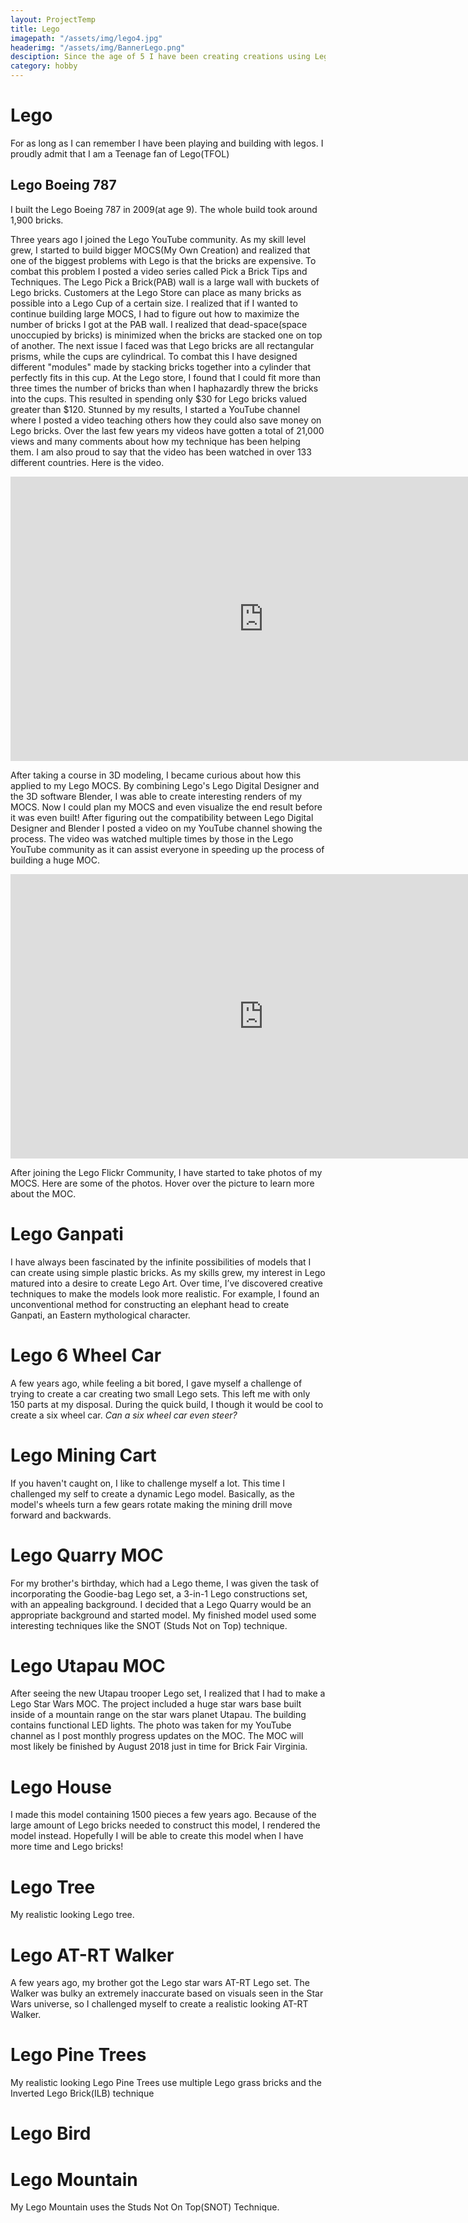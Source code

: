 ```yaml
---
layout: ProjectTemp
title: Lego
imagepath: "/assets/img/lego4.jpg"
headerimg: "/assets/img/BannerLego.png"
desciption: Since the age of 5 I have been creating creations using Lego bricks. In the last few years my lego creations have become more sophisticated, including more detail and using a lot more bricks.
category: hobby
---
```

<h1 class="HobbyTitle">Lego</h1>
<div id="C1">
  <p>For as long as I can remember I have been playing and building with legos. I proudly admit that I am a Teenage fan of Lego(TFOL)</p>
  <div id="slider"><div id="Caption"><h2>Lego Boeing 787</h2><p id="SliderText">I built the Lego Boeing 787 in 2009(at age 9). The whole build took around 1,900 bricks.</p></div></div>
</div>
<div id="C2">
  <p>Three years ago I joined the Lego YouTube community. As my skill level grew, I started to build bigger MOCS(My Own Creation) and realized that one of the biggest problems with Lego is that the bricks are expensive. To combat this problem
    I posted a video series called Pick a Brick Tips and Techniques. The Lego Pick a Brick(PAB) wall is a large wall with buckets of Lego bricks. Customers at the Lego Store can place as many bricks as possible into a Lego Cup of a certain size.
    I realized that if I wanted to continue building large MOCS, I had to figure out how to maximize the number of bricks I got at the PAB wall. I realized that dead-space(space unoccupied by bricks) is minimized when the bricks are stacked
    one on top of another. The next issue I faced was that Lego bricks are all rectangular prisms, while the cups are cylindrical. To combat this I have designed different "modules" made by stacking bricks together into a cylinder that perfectly
    fits in this cup. At the Lego store, I found that I could fit more than three times the number of bricks than when I haphazardly threw the bricks into the cups. This resulted in spending only $30 for Lego bricks valued greater than $120. Stunned by my results, I started a YouTube channel where I posted a video teaching others how they could also save money on Lego bricks. Over the last few years my videos have gotten a total of 21,000 views and many comments about how my technique has been helping them. I am also proud to say that the video has been watched in
    over 133 different countries. Here is the video.</p>
</div>
<div class="VideoContainer"><iframe id="vid1" width="810" height="455" src="https://www.youtube.com/embed/hRLxRMUhmwY" frameborder="0"></iframe></div>
<div id="C3">
</div>
<div id="C4">
  <p>After taking a course in 3D modeling, I became curious about how this applied to my Lego MOCS. By combining Lego's Lego Digital Designer and the 3D software Blender, I was able to create interesting renders of my MOCS. Now I could plan my MOCS and even visualize the end result before it was even built! After figuring out the compatibility between Lego Digital Designer and Blender I posted a video on my YouTube channel showing the process. The video was watched multiple times by those
    in the Lego YouTube community as it can assist everyone in speeding up the process of building a huge MOC.</p>
  <div class="VideoContainer"><iframe width="810" height="455" src="https://www.youtube.com/embed/RIYxlmXJZ6g?start=9" frameborder="0"></iframe></div>
</div>
<div id="C5">
  <p>After joining the Lego Flickr Community, I have started to take photos of my MOCS. Here are some of the photos. Hover over the picture to learn more about the MOC.</p>
  <div id="Lego12">
    <div class="change">
      <div class="descip">
        <h1>Lego Ganpati</h1>
        <p>I have always been fascinated by the infinite possibilities of models that I can create using simple plastic bricks. As my skills grew, my interest in Lego matured into a desire to create Lego Art. Over time, I’ve discovered creative techniques to make the models look more realistic. For example, I found an unconventional method for constructing an elephant head to create Ganpati, an Eastern mythological character.</p>
      </div>
    </div>
  </div>
  <div id="Lego2">
    <div class="change">
      <div class="descip">
        <h1>Lego 6 Wheel Car</h1>
        <p>A few years ago, while feeling a bit bored, I gave myself a challenge of trying to create a car creating two small Lego sets. This left me with only 150 parts at my disposal. During the quick build, I though it would be cool to create a six wheel car. <i>Can a six wheel car even steer?</i></p>
      </div>
    </div>
  </div>
  <div id="Lego3">
    <div class="change">
      <div class="descip">
        <h1>Lego Mining Cart</h1>
        <p>If you haven't caught on, I like to challenge myself a lot. This time I challenged my self to create a dynamic Lego model. Basically, as the model's wheels turn a few gears rotate making the mining drill move forward and backwards.</p>
      </div>
    </div>
  </div>
  <div id="Lego4">
    <div class="change">
      <div class="descip">
        <h1>Lego Quarry MOC</h1>
        <p>For my brother's birthday, which had a Lego theme, I was given the task of incorporating the Goodie-bag Lego set, a 3-in-1 Lego constructions set, with an appealing background. I decided that a Lego Quarry would be an appropriate background and started model. My finished model used some interesting techniques like the SNOT (Studs Not on Top) technique.</p>
      </div>
    </div>
  </div>
  <div id="Lego5">
    <div class="change">
      <div class="descip">
        <h1>Lego Utapau MOC</h1>
        <p>After seeing the new Utapau trooper Lego set, I realized that I had to make a Lego Star Wars MOC. The project included a huge star wars base built inside of a mountain range on the star wars planet Utapau. The building contains functional LED lights. The photo was taken for my YouTube channel as I post monthly progress updates on the MOC. The MOC will most likely be finished by August 2018 just in time for Brick Fair Virginia. </p>
      </div>
    </div>
  </div>
  <div id="Lego6">
    <div class="change">
      <div class="descip">
        <h1>Lego House</h1>
        <p>I made this model containing 1500 pieces a few years ago. Because of the large amount of Lego bricks needed to construct this model, I rendered the model instead. Hopefully I will be able to create this model when I have more time and Lego bricks!</p>
      </div>
    </div>
  </div>
<div id="Lego7">
    <div class="change">
      <div class="descip">
        <h1>Lego Tree</h1>
        <p>My realistic looking Lego tree.</p>
      </div>
    </div>
  </div>
<div id="Lego8">
    <div class="change">
      <div class="descip">
        <h1>Lego AT-RT Walker</h1>
        <p>A few years ago, my brother got the Lego star wars AT-RT Lego set. The Walker was bulky an extremely inaccurate based on visuals seen in the Star Wars universe, so I challenged myself to create a realistic looking AT-RT Walker.</p>
      </div>
    </div>
  </div>
<div id="Lego9">
    <div class="change">
      <div class="descip">
        <h1>Lego Pine Trees</h1>
        <p>My realistic looking Lego Pine Trees use multiple Lego grass bricks and the Inverted Lego Brick(ILB) technique</p>
      </div>
    </div>
  </div>
<div id="Lego10">
    <div class="change">
      <div class="descip">
        <h1>Lego Bird</h1>
        <p></p>
      </div>
    </div>
  </div>
<div id="Lego11">
    <div class="change">
      <div class="descip">
        <h1>Lego Mountain</h1>
        <p>My Lego Mountain uses the Studs Not On Top(SNOT) Technique.</p>
      </div>
    </div>
  </div>
